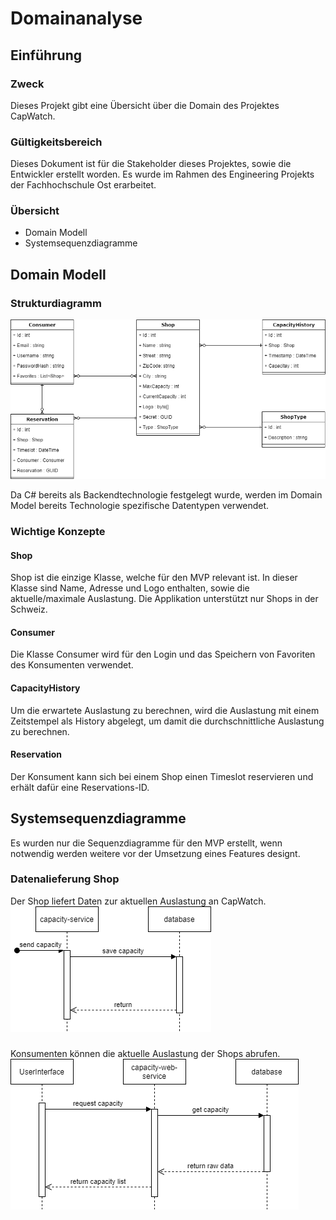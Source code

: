 # Domainanalyse

## Einführung
    
### Zweck

Dieses Projekt gibt eine Übersicht über die Domain des Projektes CapWatch.

### Gültigkeitsbereich

Dieses Dokument ist für die Stakeholder dieses Projektes, sowie die Entwickler erstellt worden. Es wurde im Rahmen des Engineering Projekts der Fachhochschule Ost erarbeitet.

### Übersicht

- Domain Modell
- Systemsequenzdiagramme

## Domain Modell

### Strukturdiagramm

![domain-model](/images/domain-model.png)

Da C# bereits als Backendtechnologie festgelegt wurde, werden im Domain Model bereits Technologie spezifische Datentypen verwendet.

### Wichtige Konzepte

#### Shop
Shop ist die einzige Klasse, welche für den MVP relevant ist. In dieser Klasse sind Name, Adresse und Logo enthalten, sowie die aktuelle/maximale Auslastung. Die Applikation unterstützt nur Shops in der Schweiz.

#### Consumer
Die Klasse Consumer wird für den Login und das Speichern von Favoriten des Konsumenten verwendet.

#### CapacityHistory
Um die erwartete Auslastung zu berechnen, wird die Auslastung mit einem Zeitstempel als History abgelegt, um damit die durchschnittliche Auslastung zu berechnen.  

#### Reservation
Der Konsument kann sich bei einem Shop einen Timeslot reservieren und erhält dafür eine Reservations-ID.

## Systemsequenzdiagramme

Es wurden nur die Sequenzdiagramme für den MVP erstellt, wenn notwendig werden weitere vor der Umsetzung eines Features designt.

### Datenalieferung Shop
Der Shop liefert Daten zur aktuellen Auslastung an CapWatch.\
![systemsequenzdiagramm-capacity-delivery-service.png](/images/systemsequenzdiagramm-capacity-delivery-service.png)

### 
Konsumenten können die aktuelle Auslastung der Shops abrufen.\
![systemsequenzdiagramm-capacity-consumer-service.png](/images/systemsequenzdiagramm-capacity-consumer-service.png)

